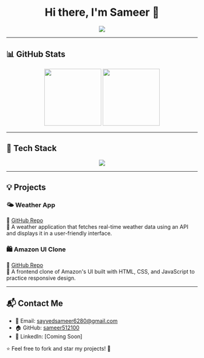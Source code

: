 <h1 align="center">Hi there, I'm Sameer 👋</h1>
<p align="center">
  <a href="https://github.com/sayyedsameer6280">
    <img src="https://readme-typing-svg.herokuapp.com?font=Fira+Code&weight=600&pause=1000&color=E65CFF&center=true&vCenter=true&width=435&lines=Software+Developer;Full-Stack+Web+Developer;Machine+Learning+Enthusiast;Passionate+about+AI+%26+Tech">
  </a>
</p>

---

## 📊 **GitHub Stats**
<p align="center">
  <img src="https://github-readme-stats.vercel.app/api?username=sayyedsameer6280&show_icons=true&theme=radical&count_private=true" height="150">
  <img src="https://github-readme-streak-stats.herokuapp.com/?user=sayyedsameer6280&theme=radical" height="150">
</p>

---

## 🚀 **Tech Stack**
<p align="center">
  <img src="https://skillicons.dev/icons?i=cpp,js,react,nodejs,express,mongodb,html,css,tailwind,git,github,python" />
</p>

---

## 💡 **Projects**
### 🌤️ Weather App  
🔗 [GitHub Repo](https://github.com/sameer512100/weather-app)  
📌 A weather application that fetches real-time weather data using an API and displays it in a user-friendly interface.

### 🛍️ Amazon UI Clone  
🔗 [GitHub Repo](https://github.com/sameer512100/Amazon-UI-Clone)  
📌 A frontend clone of Amazon's UI built with HTML, CSS, and JavaScript to practice responsive design.

---

## 📬 **Contact Me**
- 📧 Email: sayyedsameer6280@gmail.com  
- 🏠 GitHub: [sameer512100](https://github.com/sameer512100)  
- 💼 LinkedIn: [Coming Soon]  

⭐ Feel free to fork and star my projects! 🚀
